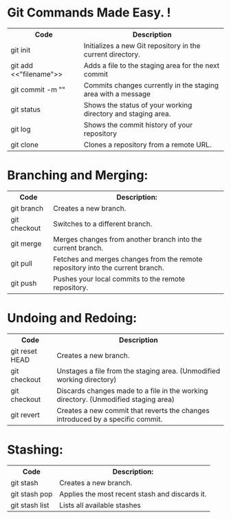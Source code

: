 <h1>Git Commands Made Easy. !</h1>
<table>
  <tr>
    <th>Code</th>
    <th>Description</th>
  </tr>
  <tr></tr>
    <td>git init</td>
    <td>Initializes a new Git repository in the current directory.</td>
  </tr>
   <tr>
    <td>git add <<"filename">></td>
    <td>Adds a file to the staging area for the next commit</td>
  </tr>
       </tr>
   <tr>
    <td>git commit -m "<message>"</td>
    <td>Commits changes currently in the staging area with a message</td>
  </tr>
       <tr>
    <td>git status</td>
    <td>Shows the status of your working directory and staging area.</td>
  </tr>
           <tr>
    <td>git log</td>
    <td>Shows the commit history of your repository</td>
  </tr>
            <tr>
    <td>git clone <url></td>
    <td>Clones a repository from a remote URL.</td>
  </tr>
  </table>

  <h1>Branching and Merging:</h1>
  
<table>
  <tr>
    <th>Code</th>
    <th>Description:</th>
  </tr>
  <tr>
    <td>git branch</td>
    <td>Creates a new branch.</td>
  </tr>
   <tr>
    <td>git checkout <branch_name></td>
    <td>Switches to a different branch.</td>
  </tr>
       </tr>
   <tr>
    <td>git merge</td>
    <td>Merges changes from another branch into the current branch.</td>
  </tr>
       <tr>
    <td>git pull</td>
    <td>Fetches and merges changes from the remote repository into the current branch.</td>
  </tr>
           <tr>
    <td>git push</td>
    <td>Pushes your local commits to the remote repository.</td>
  </tr>
  </table>
    <h1>Undoing and Redoing:</h1>
  
<table>
  <tr>
    <th>Code</th>
    <th>Description</th>
  </tr>
  <tr>
    <td>git reset HEAD <filename></td>
    <td>Creates a new branch.</td>
  </tr>
   <tr>
    <td>git checkout <branch_name></td>
    <td>Unstages a file from the staging area. (Unmodified working directory)</td>
  </tr>
       </tr>
   <tr>
    <td>git checkout <filename></td>
    <td>Discards changes made to a file in the working directory. (Unmodified staging area)</td>
  </tr>
       <tr>
    <td>git revert <commit_hash></td>
    <td>Creates a new commit that reverts the changes introduced by a specific commit.</td>
  </tr>
  </table>

  <h1>Stashing:</h1>
  
<table>
  <tr>
    <th>Code</th>
    <th>Description:</th>
  </tr>
  <tr>
    <td>git stash</td>
    <td>Creates a new branch.</td>
  </tr>
   <tr>
    <td>git stash pop</td>
    <td>Applies the most recent stash and discards it.</td>
  </tr>
       </tr>
   <tr>
    <td>git stash list</td>
    <td>Lists all available stashes</td>
  </tr>
  </table>

